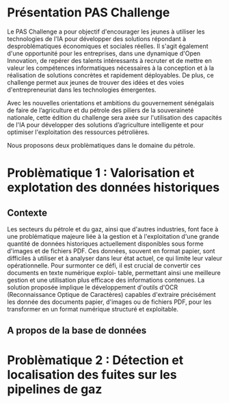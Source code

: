 # Présentation PAS Challenge 

Le PAS Challenge a pour objectif d'encourager les jeunes à utiliser les technologies de l'IA pour développer des solutions répondant à desproblématiques économiques et sociales réelles. Il s'agit également d'une opportunité pour les entreprises, dans une dynamique d'Open Innovation, de repérer des talents intéressants à recruter et de mettre en valeur les compétences informatiques nécessaires à la conception et à la réalisation de solutions concrètes et rapidement déployables. De plus, ce challenge permet aux jeunes de trouver des idées et des voies d'entrepreneuriat dans les technologies émergentes.

Avec les nouvelles orientations et ambitions du gouvernement sénégalais de faire de l’agriculture et du pétrole des piliers de la souveraineté nationale, cette édition du challenge sera axée sur l'utilisation des capacités de l'IA pour développer des solutions d’agriculture intelligente et pour optimiser l'exploitation des ressources pétrolières.

Nous proposons deux problèmatiques dans le domaine du pétrole.

# Problèmatique 1 :  Valorisation et explotation des données historiques

## Contexte

Les secteurs du pétrole et du gaz, ainsi que d'autres industries, font face à une problématique majeure liée à la gestion et à l'exploitation d'une grande quantité de données historiques actuellement disponibles sous forme d'images et de fichiers PDF. Ces données, souvent en format papier, sont difficiles à utiliser et à analyser dans leur état actuel, ce qui limite leur valeur opérationnelle. Pour surmonter ce défi, il est crucial de convertir ces documents en texte numérique exploi- table, permettant ainsi une meilleure gestion et une utilisation plus efficace des informations contenues. La solution proposée implique le développement d'outils d'OCR (Reconnaissance Optique de Caractères) capables d'extraire précisément les donnée des documents papier, d'images ou de fichiers PDF, pour les transformer en un format numérique structuré et exploitable.

## A propos de la base de données



# Problèmatique 2 :  Détection et localisation des fuites sur les pipelines de gaz


